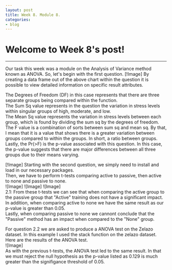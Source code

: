 ```yaml
---
layout: post
title: Week 8. Module 8.
categories:
- blog
---
```


# Welcome to Week 8's post!

---
Our task this week was a module on the Analysis of Variance method known as ANOVA.
So, let's begin with the first question.
[!Image]
By creating a data frame out of the above chart within the question it is possible to view detailed information on specific result attributes.  

The Degrees of Freedom (DF) in this case represents that there are three separate groups being compared within the function.    
The Sum Sq value represents in the question the variation in stress levels within singular groups of high, moderate, and low.   
The Mean Sq value represents the variation in stress levels between each group, which is found by dividing the sum sq by the degrees of freedom.  
The F value is a combination of sorts between sum sq and mean sq. By that, I mean that it is a value that shows there is a greater variation between groups compared to within the groups. In short, a ratio between groups.  
Lastly, the Pr(>F) is the p-value associated with this question. In this case, the p-value suggests that there are major differences between all three groups due to their means varying.  

[!Image]
Starting with the second question, we simply need to install and load in our necessary packages.  
Then, we have to perform t-tests comparing active to passive, then active to none and passive to none.  
![Image]
![Image]
![Image]  
2.1: From these t-tests we can see that when comparing the active group to the passive group that "Active" training does not have a significant impact.  
In addition, when comparing active to none we have the same result as our p-value is greater than 0.05.  
Lastly, when comparing passive to none we cannont conclude that the "Passive" method has an impact when compared to the "None" group.  

For question 2.2 we are asked to produce a ANOVA test on the Zelazo dataset. In this example I used the stack function on the zelazo dataset. Here are the results of the ANOVA test.  
![Image]  
As with the previous t-tests, the ANOVA test led to the same result. In that we must reject the null hypothesis as the p-value listed as 0.129 is much greater than the signifigance threshold of 0.05.
